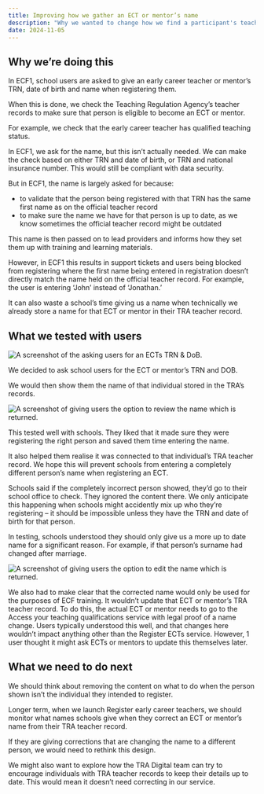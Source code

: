 ```yaml
---
title: Improving how we gather an ECT or mentor’s name
description: "Why we wanted to change how we find a participant's teaching record and how this changes the name we collect from schools."
date: 2024-11-05
---
```


## Why we’re doing this

In ECF1, school users are asked to give an early career teacher or mentor’s TRN, date of birth and name when registering them.

When this is done, we check the Teaching Regulation Agency’s teacher records to make sure that person is eligible to become an ECT or mentor.

For example, we check that the early career teacher has qualified teaching status.

In ECF1, we ask for the name, but this isn’t actually needed. We can make the check based on either TRN and date of birth, or TRN and national insurance number. This would still be compliant with data security.

But in ECF1, the name is largely asked for because:

- to validate that the person being registered with that TRN has the same first name as on the official teacher record
- to make sure the name we have for that person is up to date, as we know sometimes the official teacher record might be outdated

This name is then passed on to lead providers and informs how they set them up with training and learning materials.

However, in ECF1 this results in support tickets and users being blocked from registering where the first name being entered in registration doesn’t directly match the name held on the official teacher record. For example, the user is entering ‘John’ instead of ‘Jonathan.’

It can also waste a school’s time giving us a name when technically we already store a name for that ECT or mentor in their TRA teacher record.

## What we tested with users

![A screenshot of the asking users for an ECTs TRN & DoB.](/ecf-v2/correcting-names/screenshot1.png)

We decided to ask school users for the ECT or mentor’s TRN and DOB.

We would then show them the name of that individual stored in the TRA’s records.

![A screenshot of giving users the option to review the name which is returned.](/ecf-v2/correcting-names/screenshot2.png)

This tested well with schools. They liked that it made sure they were registering the right person and saved them time entering the name.

It also helped them realise it was connected to that individual’s TRA teacher record. We hope this will prevent schools from entering a completely different person’s name when registering an ECT.

Schools said if the completely incorrect person showed, they’d go to their school office to check. They ignored the content there. We only anticipate this happening when schools might accidently mix up who they’re registering – it should be impossible unless they have the TRN and date of birth for that person.

In testing, schools understood they should only give us a more up to date name for a significant reason. For example, if that person’s surname had changed after marriage.

![A screenshot of giving users the option to edit the name which is returned.](/ecf-v2/correcting-names/screenshot3.png)

We also had to make clear that the corrected name would only be used for the purposes of ECF training. It wouldn’t update that ECT or mentor’s TRA teacher record. To do this, the actual ECT or mentor needs to go to the Access your teaching qualifications service with legal proof of a name change. Users typically understood this well, and that changes here wouldn’t impact anything other than the Register ECTs service. However, 1 user thought it might ask ECTs or mentors to update this themselves later.

## What we need to do next

We should think about removing the content on what to do when the person shown isn’t the individual they intended to register.

Longer term, when we launch Register early career teachers, we should monitor what names schools give when they correct an ECT or mentor’s name from their TRA teacher record.

If they are giving corrections that are changing the name to a different person, we would need to rethink this design.

We might also want to explore how the TRA Digital team can try to encourage individuals with TRA teacher records to keep their details up to date. This would mean it doesn’t need correcting in our service.
